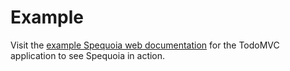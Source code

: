 # Example

Visit the [example Spequoia web documentation](https://pckerneis.github.io/spequoia/example-todomvc/index.html) for the
TodoMVC application to see Spequoia in action.
